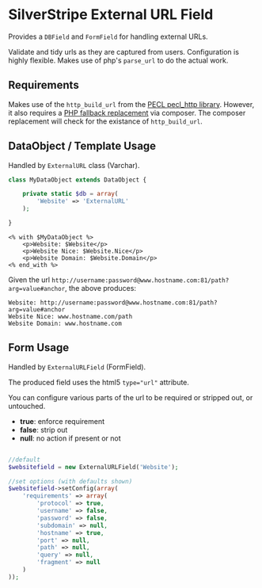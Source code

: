 # SilverStripe External URL Field

Provides a `DBField` and `FormField` for handling external URLs.

Validate and tidy urls as they are captured from users. Configuration is highly flexible. Makes use of php's `parse_url` to do the actual work.

## Requirements

Makes use of the `http_build_url` from the [PECL pecl_http library](http://php.net/manual/en/ref.http.php). However, it also requires a [PHP fallback replacement](https://github.com/jakeasmith/http_build_url) via composer. The composer replacement will check for the existance of `http_build_url`.

## DataObject / Template Usage

Handled by `ExternalURL` class (Varchar).

```php
class MyDataObject extends DataObject {

    private static $db = array(
        'Website' => 'ExternalURL'
    );

}
```

```
<% with $MyDataObject %>
    <p>Website: $Website</p>
    <p>Website Nice: $Website.Nice</p>
    <p>Website Domain: $Website.Domain</p>
<% end_with %>
```

Given the url `http://username:password@www.hostname.com:81/path?arg=value#anchor`, the above produces:
```
Website: http://username:password@www.hostname.com:81/path?arg=value#anchor
Website Nice: www.hostname.com/path
Website Domain: www.hostname.com
```

## Form Usage

Handled by `ExternalURLField` (FormField).

The produced field uses the html5 `type="url"` attribute.

You can configure various parts of the url to be required or stripped out, or untouched.

 * **true**: enforce requirement
 * **false**: strip out
 * **null**: no action if present or not

```php

//default
$websitefield = new ExternalURLField('Website');

//set options (with defaults shown)
$websitefield->setConfig(array(
    'requirements' => array(
        'protocol' => true,
        'username' => false,
        'password' => false,
        'subdomain' => null,
        'hostname' => true,
        'port' => null,
        'path' => null,
        'query' => null,
        'fragment' => null
    )
));
```